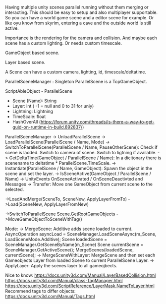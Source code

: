 Having multiple unity scenes parallel running without them merging or interacting.
This should be easy to setup and also multiplayer supportable.
So you can have a world game scene and a editor scene for example.
Or like oyu know from skyrim, entering a cave and the outside world is still active.

Importance is the rendering for the camera and collision. And maybe each scene has a custom lighting. Or needs custom timescale.

GameObject based scene.

Layer based scene.

A Scene can have a custom camera, lighting, id, timescale/deltatime.

ParallelSceneManager : Singleton
ParallelScene is a TopGameObject.

ScriptAbleObject - ParallelScene
- Scene (Name): String
- Layer: int ( -1 = null and 0 to 31 for uniy)
- Lightning: Lightning
- TimeScale: float
- HashOverAll (https://forum.unity.com/threads/is-there-a-way-to-get-guid-on-runtime-in-build.892837/)


ParallelSceneManager
-> UnloadParallelScene
-> LoadParallelScene(ParallelScene / Name, Mode)
-> SwitchToParallelScene(ParallelScene / Name, PauseOtherScene):
Check if scene is laoded. Switch to camera of scene. Switch to ligtning if available.
-> GetDeltaTime(GameObject / ParallelScene / Name):
In a dicitonary there is scenename to deltatime * ParallelScene.TimeScale.
-> Instantiate(ParallelScene / Name, GameObject): Spawn the object in the scene and set the layer.
-> IsSceneActive(GameObject / ParallelScene / Name)
-> UnityEvents OnSceneActivated / OnSceneDeactivted and Messages
-> Transfer: Move one GameObject from current scene to the selected.

->LoadAndMerge(SceneTo, SceneNew, ApplyLayerFromTo)
->Load(SceneNew, ApplyLayerFromNew)

->SwitchToParallelScene
Scene.GetRootGameObjects
->MoveGameObjectToSceneWithTag()



Mode:
-> MergeScene: Additive adds scene loaded to current.
AsyncOperation asyncLoad = SceneManager.LoadSceneAsync(m_Scene, LoadSceneMode.Additive);
Scene loadedScene = SceneManager.GetSceneByName(m_Scene)
Scene currentScene = SceneManager.GetActiveScene();
MergeScenes(loadedScene, currentScene); 
-> MergeSceneWithLayer: MergeScene and then set each Gameobjects Layer from loaded Scene to current ParallelScene Layer.
-> ApplyLayer: Apply the scenes layer to all gameojbects.


Nice to know:
https://docs.unity3d.com/Manual/LayerBasedCollision.html
https://docs.unity3d.com/Manual/class-TagManager.html
https://docs.unity3d.com/ScriptReference/LayerMask.NameToLayer.html
Recommend tags to differ objects: https://docs.unity3d.com/Manual/Tags.html
